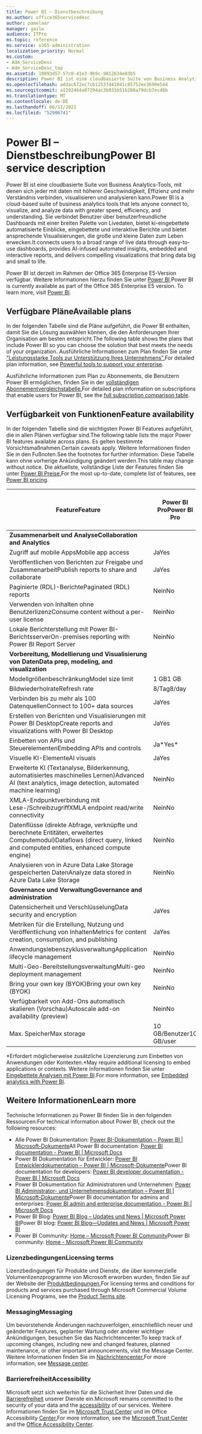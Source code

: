 ```yaml
---
title: Power BI – Dienstbeschreibung
ms.author: office365servicedesc
author: pamelaar
manager: gailw
audience: ITPro
ms.topic: reference
ms.service: o365-administration
localization_priority: Normal
ms.custom:
- Adm_ServiceDesc
- Adm_ServiceDesc_top
ms.assetid: 18093d57-57c0-41e3-9b9c-9812634e03b5
description: Power BI ist eine cloudbasierte Suite von Business Analytics-Tools, mit denen sich jeder mit daten mit höherer Geschwindigkeit, Effizienz und mehr Verständnis verbinden, visualisieren und analysieren kann. Er bietet Benutzern Zugriff auf eine Vielzahl von Echtzeitdaten über benutzerfreundliche Dashboards, stellt interaktive Berichte zur Verfügung und ermöglicht überzeugende Visualisierungen, die Daten zum Leben erwecken.
ms.openlocfilehash: addac672ec7cb12537d41041c85752ee3690e544
ms.sourcegitcommit: a1202464a07294ac3b931b51b288a79dcb7ecd6b
ms.translationtype: MT
ms.contentlocale: de-DE
ms.lasthandoff: 06/11/2021
ms.locfileid: "52906741"
---
```

# <a name="power-bi-service-description"></a><span data-ttu-id="85123-104">Power BI – Dienstbeschreibung</span><span class="sxs-lookup"><span data-stu-id="85123-104">Power BI service description</span></span>

<span data-ttu-id="85123-105">Power BI ist eine cloudbasierte Suite von Business Analytics-Tools, mit denen sich jeder mit daten mit höherer Geschwindigkeit, Effizienz und mehr Verständnis verbinden, visualisieren und analysieren kann.</span><span class="sxs-lookup"><span data-stu-id="85123-105">Power BI is a cloud-based suite of business analytics tools that lets anyone connect to, visualize, and analyze data with greater speed, efficiency, and understanding.</span></span> <span data-ttu-id="85123-106">Sie verbindet Benutzer über benutzerfreundliche Dashboards mit einer breiten Palette von Livedaten, bietet ki-eingebettete automatisierte Einblicke, eingebettete und interaktive Berichte und bietet ansprechende Visualisierungen, die große und kleine Daten zum Leben erwecken.</span><span class="sxs-lookup"><span data-stu-id="85123-106">It connects users to a broad range of live data through easy-to-use dashboards, provides AI-infused automated insights, embedded and interactive reports, and delivers compelling visualizations that bring data big and small to life.</span></span>

<span data-ttu-id="85123-p103">Power BI ist derzeit im Rahmen der Office 365 Enterprise E5-Version verfügbar. Weitere Informationen hierzu finden Sie unter [Power BI](https://powerbi.microsoft.com).</span><span class="sxs-lookup"><span data-stu-id="85123-p103">Power BI is currently available as part of the Office 365 Enterprise E5 version. To learn more, visit [Power BI](https://powerbi.microsoft.com).</span></span>

## <a name="available-plans"></a><span data-ttu-id="85123-109">Verfügbare Pläne</span><span class="sxs-lookup"><span data-stu-id="85123-109">Available plans</span></span>

<span data-ttu-id="85123-110">In der folgenden Tabelle sind die Pläne aufgeführt, die Power BI enthalten, damit Sie die Lösung auswählen können, die den Anforderungen Ihrer Organisation am besten entspricht.</span><span class="sxs-lookup"><span data-stu-id="85123-110">The following table shows the plans that include Power BI so you can choose the solution that best meets the needs of your organization.</span></span> <span data-ttu-id="85123-111">Ausführliche Informationen zum Plan finden Sie unter ["Leistungsstarke Tools zur Unterstützung Ihres Unternehmens".](https://www.microsoft.com/microsoft-365/enterprise/compare-office-365-plans)</span><span class="sxs-lookup"><span data-stu-id="85123-111">For detailed plan information, see [Powerful tools to support your enterprise](https://www.microsoft.com/microsoft-365/enterprise/compare-office-365-plans).</span></span>

<span data-ttu-id="85123-112">Ausführliche Informationen zum Plan zu Abonnements, die Benutzern Power BI ermöglichen, finden Sie in der [vollständigen Abonnementvergleichstabelle.](https://www.microsoft.com/microsoft-365/compare-microsoft-365-enterprise-plans)</span><span class="sxs-lookup"><span data-stu-id="85123-112">For detailed plan information on subscriptions that enable users for Power BI, see the [full subscription comparison table](https://www.microsoft.com/microsoft-365/compare-microsoft-365-enterprise-plans).</span></span>

## <a name="feature-availability"></a><span data-ttu-id="85123-113">Verfügbarkeit von Funktionen</span><span class="sxs-lookup"><span data-stu-id="85123-113">Feature availability</span></span>

<span data-ttu-id="85123-114">In der folgenden Tabelle sind die wichtigsten Power BI Features aufgeführt, die in allen Plänen verfügbar sind.</span><span class="sxs-lookup"><span data-stu-id="85123-114">The following table lists the major Power BI features available across plans.</span></span> <span data-ttu-id="85123-115">Es gelten bestimmte Vorsichtsmaßnahmen.</span><span class="sxs-lookup"><span data-stu-id="85123-115">Certain caveats apply.</span></span> <span data-ttu-id="85123-116">Weitere Informationen finden Sie in den Fußnoten.</span><span class="sxs-lookup"><span data-stu-id="85123-116">See the footnotes for further information.</span></span> <span data-ttu-id="85123-117">Diese Tabelle kann ohne vorherige Ankündigung geändert werden.</span><span class="sxs-lookup"><span data-stu-id="85123-117">This table may change without notice.</span></span> <span data-ttu-id="85123-118">Die aktuellste, vollständige Liste der Features finden Sie unter [Power BI Preise.](https://powerbi.microsoft.com/pricing/)</span><span class="sxs-lookup"><span data-stu-id="85123-118">For the most up-to-date, complete list of features, see [Power BI pricing](https://powerbi.microsoft.com/pricing/).</span></span>

| <span data-ttu-id="85123-119">Feature</span><span class="sxs-lookup"><span data-stu-id="85123-119">Feature</span></span> | <span data-ttu-id="85123-120">Power BI Pro</span><span class="sxs-lookup"><span data-stu-id="85123-120">Power BI Pro</span></span> | <span data-ttu-id="85123-121">Power BI Premium pro Benutzer</span><span class="sxs-lookup"><span data-stu-id="85123-121">Power BI Premium per user</span></span> | <span data-ttu-id="85123-122">Power BI Premium pro Kapazität</span><span class="sxs-lookup"><span data-stu-id="85123-122">Power BI Premium per capacity</span></span> |
|---------|--------------|---------------------------|-------------------------------|
| <span data-ttu-id="85123-123">**Zusammenarbeit und Analyse**</span><span class="sxs-lookup"><span data-stu-id="85123-123">**Collaboration and Analytics**</span></span> | | | |
| <span data-ttu-id="85123-124">Zugriff auf mobile Apps</span><span class="sxs-lookup"><span data-stu-id="85123-124">Mobile app access</span></span> | <span data-ttu-id="85123-125">Ja</span><span class="sxs-lookup"><span data-stu-id="85123-125">Yes</span></span> | <span data-ttu-id="85123-126">Ja</span><span class="sxs-lookup"><span data-stu-id="85123-126">Yes</span></span> | <span data-ttu-id="85123-127">Ja</span><span class="sxs-lookup"><span data-stu-id="85123-127">Yes</span></span> |
| <span data-ttu-id="85123-128">Veröffentlichen von Berichten zur Freigabe und Zusammenarbeit</span><span class="sxs-lookup"><span data-stu-id="85123-128">Publish reports to share and collaborate</span></span> | <span data-ttu-id="85123-129">Ja</span><span class="sxs-lookup"><span data-stu-id="85123-129">Yes</span></span> | <span data-ttu-id="85123-130">Ja</span><span class="sxs-lookup"><span data-stu-id="85123-130">Yes</span></span> | <span data-ttu-id="85123-131">Nein</span><span class="sxs-lookup"><span data-stu-id="85123-131">No</span></span> |
| <span data-ttu-id="85123-132">Paginierte (RDL)-Berichte</span><span class="sxs-lookup"><span data-stu-id="85123-132">Paginated (RDL) reports</span></span> | <span data-ttu-id="85123-133">Nein</span><span class="sxs-lookup"><span data-stu-id="85123-133">No</span></span> | <span data-ttu-id="85123-134">Ja</span><span class="sxs-lookup"><span data-stu-id="85123-134">Yes</span></span> | <span data-ttu-id="85123-135">Ja</span><span class="sxs-lookup"><span data-stu-id="85123-135">Yes</span></span> |
| <span data-ttu-id="85123-136">Verwenden von Inhalten ohne Benutzerlizenz</span><span class="sxs-lookup"><span data-stu-id="85123-136">Consume content without a per-user license</span></span> | <span data-ttu-id="85123-137">Nein</span><span class="sxs-lookup"><span data-stu-id="85123-137">No</span></span> | <span data-ttu-id="85123-138">Nein</span><span class="sxs-lookup"><span data-stu-id="85123-138">No</span></span> | <span data-ttu-id="85123-139">Ja</span><span class="sxs-lookup"><span data-stu-id="85123-139">Yes</span></span> |
| <span data-ttu-id="85123-140">Lokale Berichterstellung mit Power BI-Berichtsserver</span><span class="sxs-lookup"><span data-stu-id="85123-140">On-premises reporting with Power BI Report Server</span></span> | <span data-ttu-id="85123-141">Nein</span><span class="sxs-lookup"><span data-stu-id="85123-141">No</span></span> | <span data-ttu-id="85123-142">Nein</span><span class="sxs-lookup"><span data-stu-id="85123-142">No</span></span> | <span data-ttu-id="85123-143">Ja</span><span class="sxs-lookup"><span data-stu-id="85123-143">Yes</span></span> |
| <span data-ttu-id="85123-144">**Vorbereitung, Modellierung und Visualisierung von Daten**</span><span class="sxs-lookup"><span data-stu-id="85123-144">**Data prep, modeling, and visualization**</span></span> | | | |
| <span data-ttu-id="85123-145">Modellgrößenbeschränkung</span><span class="sxs-lookup"><span data-stu-id="85123-145">Model size limit</span></span> | <span data-ttu-id="85123-146">1 GB</span><span class="sxs-lookup"><span data-stu-id="85123-146">1 GB</span></span> | <span data-ttu-id="85123-147">100 GB</span><span class="sxs-lookup"><span data-stu-id="85123-147">100 GB</span></span> | <span data-ttu-id="85123-148">400 GB</span><span class="sxs-lookup"><span data-stu-id="85123-148">400 GB</span></span> |
| <span data-ttu-id="85123-149">Bildwiederholrate</span><span class="sxs-lookup"><span data-stu-id="85123-149">Refresh rate</span></span> | <span data-ttu-id="85123-150">8/Tag</span><span class="sxs-lookup"><span data-stu-id="85123-150">8/day</span></span> | <span data-ttu-id="85123-151">48/Tag</span><span class="sxs-lookup"><span data-stu-id="85123-151">48/day</span></span> | <span data-ttu-id="85123-152">48/Tag</span><span class="sxs-lookup"><span data-stu-id="85123-152">48/day</span></span> |
| <span data-ttu-id="85123-153">Verbinden bis zu mehr als 100 Datenquellen</span><span class="sxs-lookup"><span data-stu-id="85123-153">Connect to 100+ data sources</span></span> | <span data-ttu-id="85123-154">Ja</span><span class="sxs-lookup"><span data-stu-id="85123-154">Yes</span></span> | <span data-ttu-id="85123-155">Ja</span><span class="sxs-lookup"><span data-stu-id="85123-155">Yes</span></span> | <span data-ttu-id="85123-156">Ja</span><span class="sxs-lookup"><span data-stu-id="85123-156">Yes</span></span> |
| <span data-ttu-id="85123-157">Erstellen von Berichten und Visualisierungen mit Power BI Desktop</span><span class="sxs-lookup"><span data-stu-id="85123-157">Create reports and visualizations with Power BI Desktop</span></span> | <span data-ttu-id="85123-158">Ja</span><span class="sxs-lookup"><span data-stu-id="85123-158">Yes</span></span> | <span data-ttu-id="85123-159">Ja</span><span class="sxs-lookup"><span data-stu-id="85123-159">Yes</span></span> | <span data-ttu-id="85123-160">Ja</span><span class="sxs-lookup"><span data-stu-id="85123-160">Yes</span></span> |
| <span data-ttu-id="85123-161">Einbetten von APIs und Steuerelementen</span><span class="sxs-lookup"><span data-stu-id="85123-161">Embedding APIs and controls</span></span> | <span data-ttu-id="85123-162">Ja\*</span><span class="sxs-lookup"><span data-stu-id="85123-162">Yes\*</span></span> | <span data-ttu-id="85123-163">Ja\*</span><span class="sxs-lookup"><span data-stu-id="85123-163">Yes\*</span></span> | <span data-ttu-id="85123-164">Ja\*</span><span class="sxs-lookup"><span data-stu-id="85123-164">Yes\*</span></span> |
| <span data-ttu-id="85123-165">Visuelle KI-Elemente</span><span class="sxs-lookup"><span data-stu-id="85123-165">AI visuals</span></span> | <span data-ttu-id="85123-166">Ja</span><span class="sxs-lookup"><span data-stu-id="85123-166">Yes</span></span> | <span data-ttu-id="85123-167">Ja</span><span class="sxs-lookup"><span data-stu-id="85123-167">Yes</span></span> | <span data-ttu-id="85123-168">Ja</span><span class="sxs-lookup"><span data-stu-id="85123-168">Yes</span></span> |
| <span data-ttu-id="85123-169">Erweiterte KI (Textanalyse, Bilderkennung, automatisiertes maschinelles Lernen)</span><span class="sxs-lookup"><span data-stu-id="85123-169">Advanced AI (text analytics, image detection, automated machine learning)</span></span> | <span data-ttu-id="85123-170">Nein</span><span class="sxs-lookup"><span data-stu-id="85123-170">No</span></span> | <span data-ttu-id="85123-171">Ja</span><span class="sxs-lookup"><span data-stu-id="85123-171">Yes</span></span> | <span data-ttu-id="85123-172">Ja</span><span class="sxs-lookup"><span data-stu-id="85123-172">Yes</span></span> |
| <span data-ttu-id="85123-173">XMLA-Endpunktverbindung mit Lese-/Schreibzugriff</span><span class="sxs-lookup"><span data-stu-id="85123-173">XMLA endpoint read/write connectivity</span></span> | <span data-ttu-id="85123-174">Nein</span><span class="sxs-lookup"><span data-stu-id="85123-174">No</span></span> | <span data-ttu-id="85123-175">Ja</span><span class="sxs-lookup"><span data-stu-id="85123-175">Yes</span></span> | <span data-ttu-id="85123-176">Ja</span><span class="sxs-lookup"><span data-stu-id="85123-176">Yes</span></span> |
| <span data-ttu-id="85123-177">Datenflüsse (direkte Abfrage, verknüpfte und berechnete Entitäten, erweitertes Computemodul)</span><span class="sxs-lookup"><span data-stu-id="85123-177">Dataflows (direct query, linked and computed entities, enhanced compute engine)</span></span> | <span data-ttu-id="85123-178">Nein</span><span class="sxs-lookup"><span data-stu-id="85123-178">No</span></span> | <span data-ttu-id="85123-179">Ja</span><span class="sxs-lookup"><span data-stu-id="85123-179">Yes</span></span> | <span data-ttu-id="85123-180">Ja</span><span class="sxs-lookup"><span data-stu-id="85123-180">Yes</span></span> |
| <span data-ttu-id="85123-181">Analysieren von in Azure Data Lake Storage gespeicherten Daten</span><span class="sxs-lookup"><span data-stu-id="85123-181">Analyze data stored in Azure Data Lake Storage</span></span> | <span data-ttu-id="85123-182">Nein</span><span class="sxs-lookup"><span data-stu-id="85123-182">No</span></span> | <span data-ttu-id="85123-183">Ja</span><span class="sxs-lookup"><span data-stu-id="85123-183">Yes</span></span> | <span data-ttu-id="85123-184">Ja</span><span class="sxs-lookup"><span data-stu-id="85123-184">Yes</span></span> |
| <span data-ttu-id="85123-185">**Governance und Verwaltung**</span><span class="sxs-lookup"><span data-stu-id="85123-185">**Governance and administration**</span></span> | | | |
| <span data-ttu-id="85123-186">Datensicherheit und Verschlüsselung</span><span class="sxs-lookup"><span data-stu-id="85123-186">Data security and encryption</span></span> | <span data-ttu-id="85123-187">Ja</span><span class="sxs-lookup"><span data-stu-id="85123-187">Yes</span></span> | <span data-ttu-id="85123-188">Ja</span><span class="sxs-lookup"><span data-stu-id="85123-188">Yes</span></span> | <span data-ttu-id="85123-189">Ja</span><span class="sxs-lookup"><span data-stu-id="85123-189">Yes</span></span> |
| <span data-ttu-id="85123-190">Metriken für die Erstellung, Nutzung und Veröffentlichung von Inhalten</span><span class="sxs-lookup"><span data-stu-id="85123-190">Metrics for content creation, consumption, and publishing</span></span> | <span data-ttu-id="85123-191">Ja</span><span class="sxs-lookup"><span data-stu-id="85123-191">Yes</span></span> | <span data-ttu-id="85123-192">Ja</span><span class="sxs-lookup"><span data-stu-id="85123-192">Yes</span></span> | <span data-ttu-id="85123-193">Ja</span><span class="sxs-lookup"><span data-stu-id="85123-193">Yes</span></span> |
| <span data-ttu-id="85123-194">Anwendungslebenszyklusverwaltung</span><span class="sxs-lookup"><span data-stu-id="85123-194">Application lifecycle management</span></span> | <span data-ttu-id="85123-195">Nein</span><span class="sxs-lookup"><span data-stu-id="85123-195">No</span></span> | <span data-ttu-id="85123-196">Nein</span><span class="sxs-lookup"><span data-stu-id="85123-196">No</span></span> | <span data-ttu-id="85123-197">Ja</span><span class="sxs-lookup"><span data-stu-id="85123-197">Yes</span></span> |
| <span data-ttu-id="85123-198">Multi-Geo-Bereitstellungsverwaltung</span><span class="sxs-lookup"><span data-stu-id="85123-198">Multi-geo deployment management</span></span> | <span data-ttu-id="85123-199">Nein</span><span class="sxs-lookup"><span data-stu-id="85123-199">No</span></span> | <span data-ttu-id="85123-200">Nein</span><span class="sxs-lookup"><span data-stu-id="85123-200">No</span></span> | <span data-ttu-id="85123-201">Ja</span><span class="sxs-lookup"><span data-stu-id="85123-201">Yes</span></span> |
| <span data-ttu-id="85123-202">Bring your own key (BYOK)</span><span class="sxs-lookup"><span data-stu-id="85123-202">Bring your own key (BYOK)</span></span> | <span data-ttu-id="85123-203">Nein</span><span class="sxs-lookup"><span data-stu-id="85123-203">No</span></span> | <span data-ttu-id="85123-204">Nein</span><span class="sxs-lookup"><span data-stu-id="85123-204">No</span></span> | <span data-ttu-id="85123-205">Ja</span><span class="sxs-lookup"><span data-stu-id="85123-205">Yes</span></span> |
| <span data-ttu-id="85123-206">Verfügbarkeit von Add-Ons automatisch skalieren (Vorschau)</span><span class="sxs-lookup"><span data-stu-id="85123-206">Autoscale add-on availability (preview)</span></span> | <span data-ttu-id="85123-207">Nein</span><span class="sxs-lookup"><span data-stu-id="85123-207">No</span></span> | <span data-ttu-id="85123-208">Nein</span><span class="sxs-lookup"><span data-stu-id="85123-208">No</span></span> | <span data-ttu-id="85123-209">Ja</span><span class="sxs-lookup"><span data-stu-id="85123-209">Yes</span></span> |
| <span data-ttu-id="85123-210">Max. Speicher</span><span class="sxs-lookup"><span data-stu-id="85123-210">Max storage</span></span> | <span data-ttu-id="85123-211">10 GB/Benutzer</span><span class="sxs-lookup"><span data-stu-id="85123-211">10 GB/user</span></span> | <span data-ttu-id="85123-212">100 TB</span><span class="sxs-lookup"><span data-stu-id="85123-212">100 TB</span></span> | <span data-ttu-id="85123-213">100 TB</span><span class="sxs-lookup"><span data-stu-id="85123-213">100 TB</span></span> |

<span data-ttu-id="85123-214">\*Erfordert möglicherweise zusätzliche Lizenzierung zum Einbetten von Anwendungen oder Kontexten.</span><span class="sxs-lookup"><span data-stu-id="85123-214">\*May require additional licensing to embed applications or contexts.</span></span> <span data-ttu-id="85123-215">Weitere Informationen finden Sie unter [Eingebettete Analysen mit Power BI](/power-bi/developer/embedded/embedding).</span><span class="sxs-lookup"><span data-stu-id="85123-215">For more information, see [Embedded analytics with Power BI](/power-bi/developer/embedded/embedding).</span></span>

## <a name="learn-more"></a><span data-ttu-id="85123-216">Weitere Informationen</span><span class="sxs-lookup"><span data-stu-id="85123-216">Learn more</span></span>

<span data-ttu-id="85123-217">Technische Informationen zu Power BI finden Sie in den folgenden Ressourcen:</span><span class="sxs-lookup"><span data-stu-id="85123-217">For technical information about Power BI, check out the following resources:</span></span>

- <span data-ttu-id="85123-218">Alle Power BI Dokumentation: [Power BI-Dokumentation – Power BI | Microsoft-Dokumente](/power-bi/)</span><span class="sxs-lookup"><span data-stu-id="85123-218">All Power BI documentation: [Power BI documentation - Power BI | Microsoft Docs](/power-bi/)</span></span>
- <span data-ttu-id="85123-219">Power BI Dokumentation für Entwickler: [Power BI Entwicklerdokumentation – Power BI | Microsoft-Dokumente](/power-bi/developer/)</span><span class="sxs-lookup"><span data-stu-id="85123-219">Power BI documentation for developers: [Power BI developer documentation - Power BI | Microsoft Docs](/power-bi/developer/)</span></span>
- <span data-ttu-id="85123-220">Power BI Dokumentation für Administratoren und Unternehmen: [Power BI Administrator- und Unternehmensdokumentation – Power BI | Microsoft-Dokumente](/power-bi/admin/)</span><span class="sxs-lookup"><span data-stu-id="85123-220">Power BI documentation for admins and enterprises: [Power BI admin and enterprise documentation - Power BI | Microsoft Docs](/power-bi/admin/)</span></span>
- <span data-ttu-id="85123-221">Power BI Blog: [Power BI Blog – Updates und News | Microsoft Power BI](https://powerbi.microsoft.com/blog/)</span><span class="sxs-lookup"><span data-stu-id="85123-221">Power BI blog: [Power BI Blog—Updates and News | Microsoft Power BI](https://powerbi.microsoft.com/blog/)</span></span>
- <span data-ttu-id="85123-222">Power BI Community: [Home – Microsoft Power BI Community](https://community.powerbi.com/)</span><span class="sxs-lookup"><span data-stu-id="85123-222">Power BI community: [Home - Microsoft Power BI Community](https://community.powerbi.com/)</span></span>

### <a name="licensing-terms"></a><span data-ttu-id="85123-223">Lizenzbedingungen</span><span class="sxs-lookup"><span data-stu-id="85123-223">Licensing terms</span></span>

<span data-ttu-id="85123-224">Lizenzbedingungen für Produkte und Dienste, die über kommerzielle Volumenlizenzprogramme von Microsoft erworben wurden, finden Sie auf der Website der [Produktbedingungen.](https://www.microsoft.com/licensing/terms/)</span><span class="sxs-lookup"><span data-stu-id="85123-224">For licensing terms and conditions for products and services purchased through Microsoft Commercial Volume Licensing Programs, see the [Product Terms site](https://www.microsoft.com/licensing/terms/).</span></span> 

### <a name="messaging"></a><span data-ttu-id="85123-225">Messaging</span><span class="sxs-lookup"><span data-stu-id="85123-225">Messaging</span></span>

<span data-ttu-id="85123-226">Um bevorstehende Änderungen nachzuverfolgen, einschließlich neuer und geänderter Features, geplanter Wartung oder anderer wichtiger Ankündigungen, besuchen Sie das Nachrichtencenter.</span><span class="sxs-lookup"><span data-stu-id="85123-226">To keep track of upcoming changes, including new and changed features, planned maintenance, or other important announcements, visit the Message Center.</span></span> <span data-ttu-id="85123-227">Weitere Informationen finden Sie im [Nachrichtencenter.](/microsoft-365/admin/manage/message-center)</span><span class="sxs-lookup"><span data-stu-id="85123-227">For more information, see [Message center](/microsoft-365/admin/manage/message-center).</span></span>

### <a name="accessibility"></a><span data-ttu-id="85123-228">Barrierefreiheit</span><span class="sxs-lookup"><span data-stu-id="85123-228">Accessibility</span></span>

<span data-ttu-id="85123-229">Microsoft setzt sich weiterhin für die Sicherheit Ihrer Daten und die [Barrierefreiheit](https://www.microsoft.com/trust-center/compliance/accessibility) unserer Dienste ein.</span><span class="sxs-lookup"><span data-stu-id="85123-229">Microsoft remains committed to the security of your data and the [accessibility](https://www.microsoft.com/trust-center/compliance/accessibility) of our services.</span></span> <span data-ttu-id="85123-230">Weitere Informationen finden Sie im [Microsoft Trust Center](https://www.microsoft.com/trust-center) und im Office Accessibility [Center.](https://support.microsoft.com/office/office-accessibility-center-resources-for-people-with-disabilities-ecab0fcf-d143-4fe8-a2ff-6cd596bddc6d)</span><span class="sxs-lookup"><span data-stu-id="85123-230">For more information, see the [Microsoft Trust Center](https://www.microsoft.com/trust-center) and the [Office Accessibility Center](https://support.microsoft.com/office/office-accessibility-center-resources-for-people-with-disabilities-ecab0fcf-d143-4fe8-a2ff-6cd596bddc6d).</span></span>
